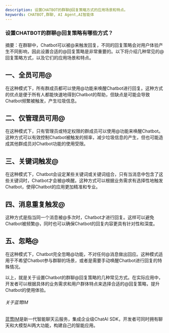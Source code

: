 ```yaml
---
description: 设置CHATBOT的群聊@回复策略方式的应用场景和特点。
keywords: CHATBOT,群聊, AI Agent,AI智能体
---
```

### 设置CHATBOT的群聊@回复策略有哪些方式？

摘要：在群聊中，Chatbot可以被@来触发回复，不同的回复策略会对用户体验产生不同影响，因此设置合适的@回复策略是非常重要的。以下将介绍几种常见的@回复策略方式，以及它们的应用场景和特点。

一、全员可用@
-------------------
在这种模式下，所有群成员都可以使用@功能来唤醒Chatbot进行回复。这种方式的优点是便于所有人都能快速地得到Chatbot的帮助，但缺点是可能会导致Chatbot频繁被触发，产生垃圾信息。

二、仅管理员可用@
-------------------
在这种模式下，只有管理员或特定权限的群成员可以使用@功能来唤醒Chatbot。这种方式可以有效控制Chatbot被触发的频率，减少垃圾信息的产生，但也可能造成其他群成员对Chatbot功能的使用受限。

三、关键词触发@
-------------------
在这种模式下，Chatbot会设定某些关键词或关键词组合，只有当消息中包含了这些关键词时，Chatbot才会被@唤醒。这种方式可以根据业务需求有选择性地触发Chatbot，使得Chatbot的应用更加精准和专业。

四、消息重复触发@
--------------------
这种方式是指当同一个消息被@多次时，Chatbot才进行回复。这样可以避免Chatbot被频繁@，同时也可以确保Chatbot的回复内容更具有针对性和深度。

五、忽略@
-------------------------------------------------
在这种模式下，Chatbot完全忽略@功能，不对任何@消息做出回应。这种模式适用于不希望Chatbot参与群聊的场景，或者是需要手动唤醒Chatbot进行回复的特殊情况。

以上，就是关于设置Chatbot的群聊@回复策略的几种常见方式。在实际应用中，开发者可以根据具体的业务需求和用户群体特点来选择合适的@回复策略，提升Chatbot的使用体验。

###### 关于蓝莺IM
[蓝莺IM](https://www.lanyingim.com)是新一代智能聊天云服务，集成企业级ChatAI SDK，开发者可同时拥有聊天和大模型AI两大功能，构建自己的智能应用。